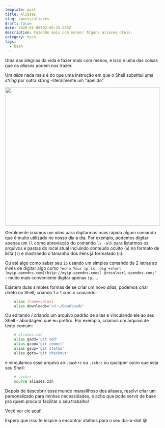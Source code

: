 ```yaml
---
template: post
title: Aliases
slug: /posts/aliases
draft: false
date: 2020-01-09T02:06:33.935Z
description: Fazendo mais com menos! Alguns aliases úteis.
category: bash
tags:
  - bash
---
```

Uma das alegrias da vida é fazer mais com menos, e isso é uma das coisas que os *aliases* podem nos trazer.

Um *alias* nada mais é do que uma instrução em que o Shell substitui uma *string* por outra *string* -literalmente um "apelido".

<img src="/media/aliases_print.png" width="100%" height="450" style="object-fit: cover;" />

Geralmente criamos um *alias* para digitarmos mais rápido algum comando que é muito utilizado no nosso dia a dia. Por exemplo, podemos digitar apenas um `ll` como abreviação do comando `ls -alh` para listarmos os arquivos e pastas do local atual incluindo conteúdo oculto (`a`) no formato de lista (`l`) e mostrando o tamanho dos itens já formatado (`h`).

Ou até algo como saber seu `ip` usando um simples comando de 2 letras ao invés de digitar algo como `"echo Your ip is; dig +short [myip.opendns.com](http://myip.opendns.com/) @resolver1.opendns.com;"` - muito mais conveniente digitar apenas `ip`.....

Existem duas simples formas de se criar um novo *alias*, podemos criar direto no Shell, criando 1 a 1 com o comando:

```bash
    alias [name=value]
    alias downloads="cd ~/Downloads"
```

Ou editando / criando um arquivo padrão de alias e vinculando ele ao seu Shell - abordagem que eu prefiro. Por exemplo, criamos um arquivo de texto comum:

```bash
    # aliases.zsh
    alias gadd='git add'
    alias gcom='git commit'
    alias gsup='git status'
    alias goto='git checkout'
```

e vinculamos esse arquivo ao `.bashrc` ou `.zshrc` ou qualquer outro que seja seu Shell:

```bash
    # .zshrc
    source aliases.zsh
```

Depois de descobrir esse mundo maravilhoso dos aliases, resolvi criar um personalizado para minhas necessidades, e acho que pode servir de base pra quem procura facilitar o seu trabalho!

Você ver ele [aqui](https://gist.github.com/claudiojunior-me/a4d3d551978e44e612f5dcd496208691)!

Espero que isso te inspire a encontrar atalhos para o seu dia-a-dia! 😁
